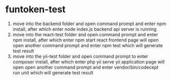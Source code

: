 # funtoken-test
1. move into the backend folder and open command prompt and enter npm install, after which enter node index.js
	backend api server is running
2. move into the react-test folder and open command prompt and enter npm install, after which enter npm start
	react frontend page will open
	open another command prompt and enter npm test which will generate test result
3. move into the yii-test folder and open command prompt to enter composer install, after which enter php yii serve
	yii application page will open
	open another command prompt and enter vendor/bin/codecept run unit which will generate test result